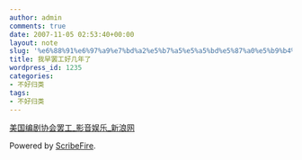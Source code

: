 ```yaml
---
author: admin
comments: true
date: 2007-11-05 02:53:40+00:00
layout: note
slug: '%e6%88%91%e6%97%a9%e7%bd%a2%e5%b7%a5%e5%a5%bd%e5%87%a0%e5%b9%b4%e4%ba%86'
title: 我早罢工好几年了
wordpress_id: 1235
categories:
- 不好归类
tags:
- 不好归类
---
```


[美国编剧协会罢工_影音娱乐_新浪网](http://ent.sina.com.cn/f/v/wgastrike/index.shtml)  
  


Powered by [ScribeFire](http://scribefire.com/).
